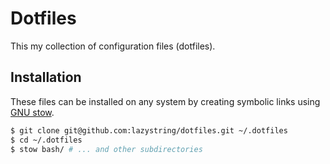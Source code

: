 # Dotfiles

This my collection of configuration files (dotfiles).

## Installation

These files can be installed on any system by creating symbolic links using [GNU stow](https://www.gnu.org/software/stow/).

```bash
$ git clone git@github.com:lazystring/dotfiles.git ~/.dotfiles
$ cd ~/.dotfiles
$ stow bash/ # ... and other subdirectories
```
